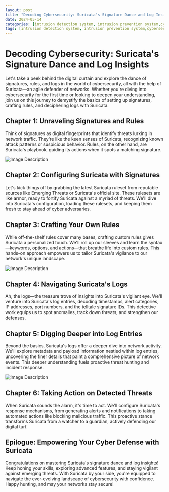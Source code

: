 ```yaml
---
layout: post
title: "Decoding Cybersecurity: Suricata's Signature Dance and Log Insights"
date: 2024-05-14
categories: [intrusion detection system, intrusion prevention system,cybersecurity]
tags: [intrusion detection system, intrusion prevention system,cybersecurity]
---
```


# Decoding Cybersecurity: Suricata's Signature Dance and Log Insights

Let's take a peek behind the digital curtain and explore the dance of signatures, rules, and logs in the world of cybersecurity, all with the help of Suricata—an agile defender of networks. Whether you're diving into cybersecurity for the first time or looking to deepen your understanding, join us on this journey to demystify the basics of setting up signatures, crafting rules, and deciphering logs with Suricata.

## Chapter 1: Unraveling Signatures and Rules

Think of signatures as digital fingerprints that identify threats lurking in network traffic. They're like the keen senses of Suricata, recognizing known attack patterns or suspicious behavior. Rules, on the other hand, are Suricata's playbook, guiding its actions when it spots a matching signature.


![Image Description](https://i.imgur.com/aY8vc8q.jpg)


## Chapter 2: Configuring Suricata with Signatures

Let's kick things off by grabbing the latest Suricata ruleset from reputable sources like Emerging Threats or Suricata's official site. These rulesets are like armor, ready to fortify Suricata against a myriad of threats. We'll dive into Suricata's configuration, loading these rulesets, and keeping them fresh to stay ahead of cyber adversaries.

## Chapter 3: Crafting Your Own Rules

While off-the-shelf rules cover many bases, crafting custom rules gives Suricata a personalized touch. We'll roll up our sleeves and learn the syntax—keywords, options, and actions—that breathe life into custom rules. This hands-on approach empowers us to tailor Suricata's vigilance to our network's unique landscape.


![Image Description](https://i.imgur.com/OOm6hIl.jpg)


## Chapter 4: Navigating Suricata's Logs

Ah, the logs—the treasure trove of insights into Suricata's vigilant eye. We'll venture into Suricata's log entries, decoding timestamps, alert categories, IP addresses, port numbers, and the telltale signature IDs. This detective work equips us to spot anomalies, track down threats, and strengthen our defenses.

## Chapter 5: Digging Deeper into Log Entries

Beyond the basics, Suricata's logs offer a deeper dive into network activity. We'll explore metadata and payload information nestled within log entries, uncovering the finer details that paint a comprehensive picture of network events. This deeper understanding fuels proactive threat hunting and incident response.


![Image Description](https://i.imgur.com/hdb5AYJ.jpg)



## Chapter 6: Taking Action on Detected Threats

When Suricata sounds the alarm, it's time to act. We'll configure Suricata's response mechanisms, from generating alerts and notifications to taking automated actions like blocking malicious traffic. This proactive stance transforms Suricata from a watcher to a guardian, actively defending our digital turf.

## Epilogue: Empowering Your Cyber Defense with Suricata

Congratulations on mastering Suricata's signature dance and log insights! Keep honing your skills, exploring advanced features, and staying vigilant against emerging threats. With Suricata by your side, you're equipped to navigate the ever-evolving landscape of cybersecurity with confidence. Happy hunting, and may your networks stay secure!

